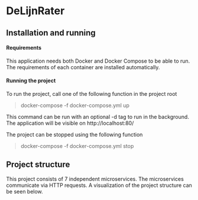 # DeLijnRater

## Installation and running
#### Requirements
This application needs both Docker and Docker Compose to be able to run. The requirements of each container are installed automatically.
#### Running the project
To run the project, call one of the following function in the project root

> docker-compose -f docker-compose.yml up

This command can be run with an optional -d tag to run in the background. The application will be visible on http://localhost:80/

The project can be stopped using the following function

> docker-compose -f docker-compose.yml stop


## Project structure
This project consists of 7 independent microservices. The microservices communicate via HTTP requests. A visualization of the project structure can be seen below.
